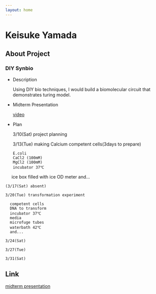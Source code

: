 ```yaml
---
layout: home
---
```


# Keisuke Yamada

## About Project
### DIY Synbio
- Description

  Using DIY bio techniques, I would build a biomolecular circuit that demonstrates turing model.
- Midterm Presentation

    [video](https://vimeo.com/258476524)

- Plan

    3/10(Sat) project planning

    3/13(Tue) making Calcium competent cells(3days to prepare)
    
      E.coli
      CaCl2 (100mM) 
      MgCl2 (100mM)
      incubator 37℃
      ice box filled with ice
      OD meter
      and...

    (3/17(Sat) absent)

    3/20(Tue) transformation experiment
      
      competent cells
      DNA to transform
      incubator 37℃
      media
      microfuge tubes
      waterbath 42℃
      and...
      
    3/24(Sat) 

    3/27(Tue) 

    3/31(Sat) 

## Link
[midterm presentation](https://vimeo.com/258476524)
